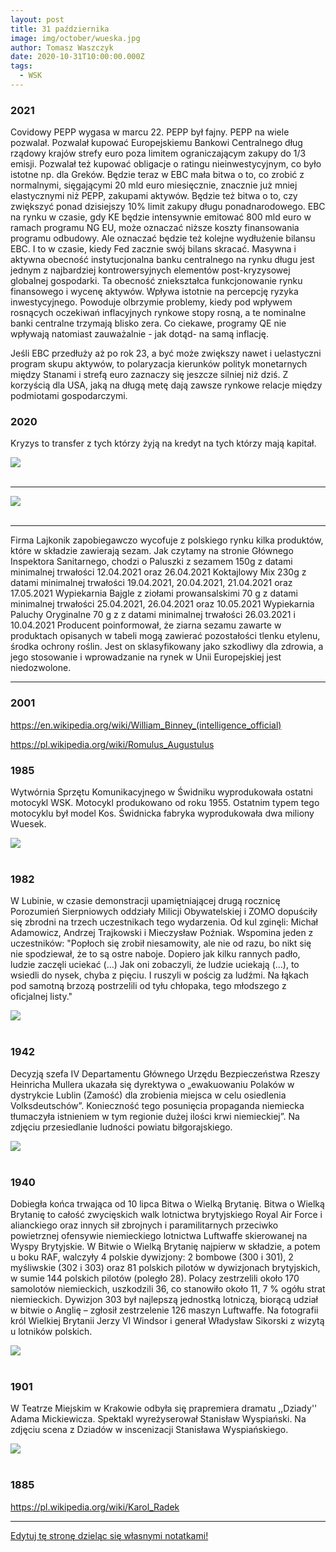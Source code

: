 ```yaml
---
layout: post
title: 31 października
image: img/october/wueska.jpg
author: Tomasz Waszczyk
date: 2020-10-31T10:00:00.000Z
tags:
  - WSK
---
```


### 2021

Covidowy PEPP wygasa w marcu 22. PEPP był fajny. PEPP na wiele pozwalał. Pozwalał kupować Europejskiemu Bankowi Centralnego dług rządowy krajów strefy euro poza limitem ograniczającym zakupy do 1/3 emisji. Pozwalał też kupować obligacje o ratingu nieinwestycyjnym, co było istotne np. dla Greków.
Będzie teraz w EBC mała bitwa o to, co zrobić z normalnymi, sięgającymi 20 mld euro miesięcznie, znacznie już mniej elastycznymi niż PEPP, zakupami aktywów.
Będzie też bitwa o to, czy zwiększyć ponad dzisiejszy 10% limit zakupy długu ponadnarodowego. EBC na rynku w czasie, gdy KE będzie intensywnie emitować 800 mld euro w ramach programu NG EU, może oznaczać niższe koszty finansowania programu odbudowy. Ale oznaczać będzie też kolejne wydłużenie bilansu EBC. I to w czasie, kiedy Fed zacznie swój bilans skracać.
Masywna i aktywna obecność instytucjonalna banku centralnego na rynku długu jest jednym z najbardziej kontrowersyjnych elementów post-kryzysowej globalnej gospodarki. Ta obecność zniekształca funkcjonowanie rynku finansowego i wycenę aktywów. Wpływa istotnie na percepcję ryzyka inwestycyjnego. Powoduje olbrzymie problemy, kiedy pod wpływem rosnących oczekiwań inflacyjnych rynkowe stopy rosną, a te nominalne banki centralne trzymają blisko zera. Co ciekawe, programy QE nie wpływają natomiast zauważalnie - jak dotąd- na samą inflację.

Jeśli EBC przedłuży aż po rok 23, a być może zwiększy nawet i uelastyczni program skupu aktywów, to polaryzacja kierunków polityk monetarnych między Stanami i strefą euro zaznaczy się jeszcze silniej niż dziś. Z korzyścią dla USA, jaką na długą metę dają zawsze rynkowe relacje między podmiotami gospodarczymi.

### 2020

Kryzys to transfer z tych którzy żyją na kredyt na tych którzy mają kapitał.

<img src="./img/october/pkobp2020.jpg"><br><br>

---

<img src="./img/october/kwiaty.png"><br><br>

---

Firma Lajkonik zapobiegawczo wycofuje z polskiego rynku kilka produktów, które w składzie zawierają sezam. Jak czytamy na stronie Głównego Inspektora Sanitarnego, chodzi o Paluszki z sezamem 150g z datami minimalnej trwałości 12.04.2021 oraz 26.04.2021
Koktajlowy Mix 230g z datami minimalnej trwałości 19.04.2021, 20.04.2021, 21.04.2021 oraz 17.05.2021
Wypiekarnia Bajgle z ziołami prowansalskimi 70 g z datami minimalnej trwałości 25.04.2021, 26.04.2021 oraz 10.05.2021
Wypiekarnia Paluchy Oryginalne 70 g z z datami minimalnej trwałości 26.03.2021 i 10.04.2021
Producent poinformował, że ziarna sezamu zawarte w produktach opisanych w tabeli mogą zawierać pozostałości tlenku etylenu, środka ochrony roślin. Jest on sklasyfikowany jako szkodliwy dla zdrowia, a jego stosowanie i wprowadzanie na rynek w Unii Europejskiej jest niedozwolone.

---

### 2001

https://en.wikipedia.org/wiki/William_Binney_(intelligence_official)

https://pl.wikipedia.org/wiki/Romulus_Augustulus

### 1985

Wytwórnia Sprzętu Komunikacyjnego w Świdniku wyprodukowała ostatni motocykl WSK. Motocykl produkowano od roku 1955.
Ostatnim typem tego motocyklu był model Kos. Świdnicka fabryka wyprodukowała dwa miliony Wuesek.

<img src="./img/october/wueska.jpg"/><br><br>

### 1982

W Lubinie, w czasie demonstracji upamiętniającej drugą rocznicę Porozumień Sierpniowych oddziały Milicji Obywatelskiej i ZOMO dopuściły się zbrodni na trzech uczestnikach tego wydarzenia. Od kul zginęli: Michał Adamowicz, Andrzej Trajkowski i Mieczysław Poźniak.
Wspomina jeden z uczestników:
"Popłoch się zrobił niesamowity, ale nie od razu, bo nikt się nie spodziewał, że to są ostre naboje. Dopiero jak kilku rannych padło, ludzie zaczęli uciekać (…) Jak oni zobaczyli, że ludzie uciekają (…), to wsiedli do nysek, chyba z pięciu. I ruszyli w pościg za ludźmi. Na łąkach pod samotną brzozą postrzelili od tyłu chłopaka, tego młodszego z oficjalnej listy."

<img src="./img/august/zomo.jpg"><br><br>

### 1942

Decyzją szefa IV Departamentu Głównego Urzędu Bezpieczeństwa Rzeszy Heinricha Mullera ukazała się dyrektywa o  „ewakuowaniu Polaków w dystrykcie Lublin (Zamość) dla zrobienia miejsca w celu osiedlenia Volksdeutschów”.
Konieczność tego posunięcia propaganda niemiecka tłumaczyła istnieniem w tym regionie dużej ilości krwi niemieckiej”.
Na zdjęciu przesiedlanie ludności powiatu biłgorajskiego.

<img src="./img/october/odezwa2.jpg"/><br><br>

### 1940

Dobiegła końca trwająca od 10 lipca Bitwa o Wielką Brytanię. Bitwa o Wielką Brytanię to całość zwycięskich walk lotnictwa brytyjskiego Royal Air Force i alianckiego oraz innych sił zbrojnych i paramilitarnych przeciwko powietrznej ofensywie niemieckiego lotnictwa Luftwaffe skierowanej na Wyspy Brytyjskie.
W Bitwie o Wielką Brytanię najpierw w składzie, a potem u boku RAF, walczyły 4 polskie dywizjony: 2 bombowe (300 i 301), 2 myśliwskie (302 i 303) oraz 81 polskich pilotów w dywizjonach brytyjskich, w sumie 144 polskich pilotów (poległo 28).
Polacy zestrzelili około 170 samolotów niemieckich, uszkodzili 36, co stanowiło około 11, 7 % ogółu strat niemieckich.
Dywizjon 303 był najlepszą jednostką lotniczą, biorącą udział w bitwie o Anglię – zgłosił zestrzelenie 126 maszyn Luftwaffe.
Na fotografii król Wielkiej Brytanii Jerzy VI Windsor i generał Władysław Sikorski z wizytą u lotników polskich.

<img src="./img/october/wb.jpg"/><br><br>

### 1901

W Teatrze Miejskim w Krakowie odbyła się prapremiera dramatu ,,Dziady'' Adama Mickiewicza.
Spektakl wyreżyserował Stanisław Wyspiański.
Na zdjęciu scena z Dziadów w inscenizacji Stanisława Wyspiańskiego.

<img src="./img/october/dziady.jpg"/><br><br>

### 1885

https://pl.wikipedia.org/wiki/Karol_Radek

---

<a href="https://github.com/TomaszWaszczyk/historia.waszczyk.com/edit/master/src/content/october-31.md" target="_blank">Edytuj tę stronę dzieląc się własnymi notatkami!</a>
